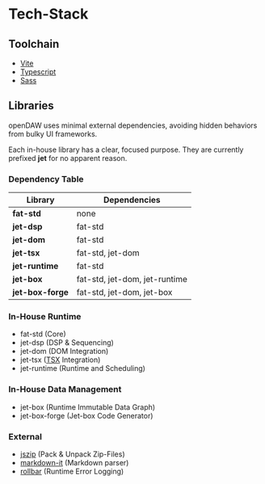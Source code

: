 # Tech-Stack

## Toolchain

* [Vite](https://vite.dev)
* [Typescript](https://www.typescriptlang.org)
* [Sass](https://sass-lang.com)

## Libraries

openDAW uses minimal external dependencies, avoiding hidden behaviors from bulky UI frameworks.

Each in-house library has a clear, focused purpose. They are currently prefixed **jet** for no apparent reason.

### Dependency Table

| Library           | Dependencies                  |
|-------------------|-------------------------------|
| **fat-std**       | none                          |
| **jet-dsp**       | fat-std                       |
| **jet-dom**       | fat-std                       |
| **jet-tsx**       | fat-std, jet-dom              |
| **jet-runtime**   | fat-std                       |
| **jet-box**       | fat-std, jet-dom, jet-runtime |
| **jet-box-forge** | fat-std, jet-dom, jet-box     |

### In-House Runtime

* fat-std (Core)
* jet-dsp (DSP & Sequencing)
* jet-dom (DOM Integration)
* jet-tsx ([TSX](https://en.wikipedia.org/wiki/JSX_(JavaScript)) Integration)
* jet-runtime (Runtime and Scheduling)

### In-House Data Management

* jet-box (Runtime Immutable Data Graph)
* jet-box-forge (Jet-box Code Generator)

### External

* [jszip](https://www.npmjs.com/package/jszip) (Pack & Unpack Zip-Files)
* [markdown-it](https://www.npmjs.com/package/markdown-it) (Markdown parser)
* [rollbar](https://rollbar.com) (Runtime Error Logging)